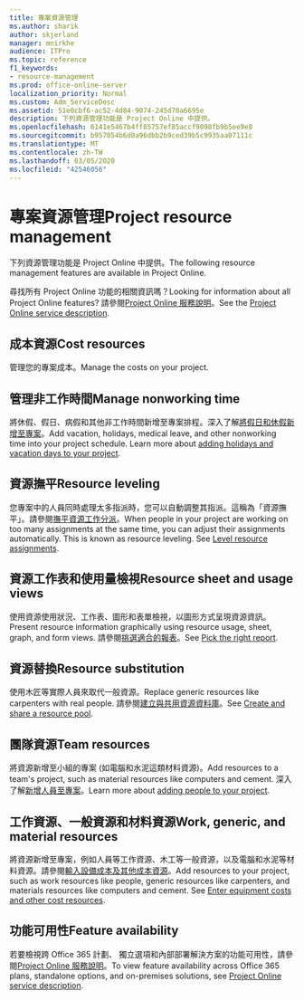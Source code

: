 ```yaml
---
title: 專案資源管理
ms.author: sharik
author: skjerland
manager: mnirkhe
audience: ITPro
ms.topic: reference
f1_keywords:
- resource-management
ms.prod: office-online-server
localization_priority: Normal
ms.custom: Adm_ServiceDesc
ms.assetid: 51e0cbf6-ac52-4d84-9074-245d70a6695e
description: 下列資源管理功能是 Project Online 中提供。
ms.openlocfilehash: 6141e5467b4ff85757ef85accf9098fb9b5ee9e8
ms.sourcegitcommit: b957054b6d0a96dbb2b9ced39b5c9935aa07111c
ms.translationtype: MT
ms.contentlocale: zh-TW
ms.lasthandoff: 03/05/2020
ms.locfileid: "42546056"
---
```

# <a name="project-resource-management"></a><span data-ttu-id="d3e3c-103">專案資源管理</span><span class="sxs-lookup"><span data-stu-id="d3e3c-103">Project resource management</span></span>

<span data-ttu-id="d3e3c-104">下列資源管理功能是 Project Online 中提供。</span><span class="sxs-lookup"><span data-stu-id="d3e3c-104">The following resource management features are available in Project Online.</span></span>
  
<span data-ttu-id="d3e3c-105">尋找所有 Project Online 功能的相關資訊嗎？</span><span class="sxs-lookup"><span data-stu-id="d3e3c-105">Looking for information about all Project Online features?</span></span> <span data-ttu-id="d3e3c-106">請參閱[Project Online 服務說明](project-online-service-description.md)。</span><span class="sxs-lookup"><span data-stu-id="d3e3c-106">See the [Project Online service description](project-online-service-description.md).</span></span>
  
## <a name="cost-resources"></a><span data-ttu-id="d3e3c-107">成本資源</span><span class="sxs-lookup"><span data-stu-id="d3e3c-107">Cost resources</span></span>

<span data-ttu-id="d3e3c-108">管理您的專案成本。</span><span class="sxs-lookup"><span data-stu-id="d3e3c-108">Manage the costs on your project.</span></span>
  
## <a name="manage-nonworking-time"></a><span data-ttu-id="d3e3c-109">管理非工作時間</span><span class="sxs-lookup"><span data-stu-id="d3e3c-109">Manage nonworking time</span></span>

<span data-ttu-id="d3e3c-p102">將休假、假日、病假和其他非工作時間新增至專案排程。深入了解[將假日和休假新增至專案](https://go.microsoft.com/fwlink/p/?LinkId=271337)。</span><span class="sxs-lookup"><span data-stu-id="d3e3c-p102">Add vacation, holidays, medical leave, and other nonworking time into your project schedule. Learn more about [adding holidays and vacation days to your project](https://go.microsoft.com/fwlink/p/?LinkId=271337).</span></span>
  
## <a name="resource-leveling"></a><span data-ttu-id="d3e3c-112">資源撫平</span><span class="sxs-lookup"><span data-stu-id="d3e3c-112">Resource leveling</span></span>

<span data-ttu-id="d3e3c-p103">您專案中的人員同時處理太多指派時，您可以自動調整其指派。這稱為「資源撫平」。請參閱[撫平資源工作分派](https://go.microsoft.com/fwlink/p/?LinkId=271348)。</span><span class="sxs-lookup"><span data-stu-id="d3e3c-p103">When people in your project are working on too many assignments at the same time, you can adjust their assignments automatically. This is known as resource leveling. See [Level resource assignments](https://go.microsoft.com/fwlink/p/?LinkId=271348).</span></span>
  
## <a name="resource-sheet-and-usage-views"></a><span data-ttu-id="d3e3c-116">資源工作表和使用量檢視</span><span class="sxs-lookup"><span data-stu-id="d3e3c-116">Resource sheet and usage views</span></span>

<span data-ttu-id="d3e3c-117">使用資源使用狀況、工作表、圖形和表單檢視，以圖形方式呈現資源資訊。</span><span class="sxs-lookup"><span data-stu-id="d3e3c-117">Present resource information graphically using resource usage, sheet, graph, and form views.</span></span> <span data-ttu-id="d3e3c-118">請參閱[挑選適合的報表](https://go.microsoft.com/fwlink/?LinkId=402920)。</span><span class="sxs-lookup"><span data-stu-id="d3e3c-118">See [Pick the right report](https://go.microsoft.com/fwlink/?LinkId=402920).</span></span>
  
## <a name="resource-substitution"></a><span data-ttu-id="d3e3c-119">資源替換</span><span class="sxs-lookup"><span data-stu-id="d3e3c-119">Resource substitution</span></span>

<span data-ttu-id="d3e3c-120">使用木匠等實際人員來取代一般資源。</span><span class="sxs-lookup"><span data-stu-id="d3e3c-120">Replace generic resources like carpenters with real people.</span></span> <span data-ttu-id="d3e3c-121">請參閱[建立與共用資源資料庫](https://go.microsoft.com/fwlink/?LinkId=402921)。</span><span class="sxs-lookup"><span data-stu-id="d3e3c-121">See [Create and share a resource pool](https://go.microsoft.com/fwlink/?LinkId=402921).</span></span>
  
## <a name="team-resources"></a><span data-ttu-id="d3e3c-122">團隊資源</span><span class="sxs-lookup"><span data-stu-id="d3e3c-122">Team resources</span></span>

<span data-ttu-id="d3e3c-123">將資源新增至小組的專案 (如電腦和水泥這類材料資源)。</span><span class="sxs-lookup"><span data-stu-id="d3e3c-123">Add resources to a team's project, such as material resources like computers and cement.</span></span> <span data-ttu-id="d3e3c-124">深入了解[新增人員至專案](https://go.microsoft.com/fwlink/p/?LinkId=271347)。</span><span class="sxs-lookup"><span data-stu-id="d3e3c-124">Learn more about [adding people to your project](https://go.microsoft.com/fwlink/p/?LinkId=271347).</span></span>
  
## <a name="work-generic-and-material-resources"></a><span data-ttu-id="d3e3c-125">工作資源、一般資源和材料資源</span><span class="sxs-lookup"><span data-stu-id="d3e3c-125">Work, generic, and material resources</span></span>

<span data-ttu-id="d3e3c-p107">將資源新增至專案，例如人員等工作資源、木工等一般資源，以及電腦和水泥等材料資源。請參閱[輸入設備成本及其他成本資源](https://go.microsoft.com/fwlink/?LinkId=402922)。</span><span class="sxs-lookup"><span data-stu-id="d3e3c-p107">Add resources to your project, such as work resources like people, generic resources like carpenters, and materials resources like computers and cement. See [Enter equipment costs and other cost resources](https://go.microsoft.com/fwlink/?LinkId=402922).</span></span>
  
## <a name="feature-availability"></a><span data-ttu-id="d3e3c-128">功能可用性</span><span class="sxs-lookup"><span data-stu-id="d3e3c-128">Feature availability</span></span>

<span data-ttu-id="d3e3c-129">若要檢視跨 Office 365 計劃、 獨立選項和內部部署解決方案的功能可用性，請參閱[Project Online 服務說明](project-online-service-description.md)。</span><span class="sxs-lookup"><span data-stu-id="d3e3c-129">To view feature availability across Office 365 plans, standalone options, and on-premises solutions, see [Project Online service description](project-online-service-description.md).</span></span>
  

